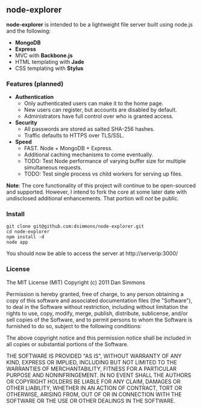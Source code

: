 ## node-explorer

**node-explorer** is intended to be a lightweight file server built using node.js and the following:

* **MongoDB**
* **Express**
* MVC with **Backbone.js**
* HTML templating with **Jade**
* CSS templating with **Stylus**

### Features (planned)
* **Authentication**
	* Only authenticated users can make it to the home page.
	* New users can register, but accounts are disabled by default.
	* Administrators have full control over who is granted access.
* **Security**
	* All passwords are stored as salted SHA-256 hashes.
	* Traffic defaults to HTTPS over TLS/SSL.
* **Speed**
	* FAST. Node + MongoDB + Express.
	* Additional caching mechanisms to come eventually.
	* TODO: Test Node performance of varying buffer size for multiple simultaneous requests.
	* TODO: Test single process vs child workers for serving up files.

**Note**: The core functionality of this project will continue to be open-sourced and supported. However, I intend to fork the core at some later date with undisclosed additional enhancements. That portion will *not* be public.

### Install
	git clone git@github.com:dsimmons/node-explorer.git
	cd node-explorer
	npm install -d
	node app

You should now be able to access the server at http://serverip:3000/

### License

The MIT License (MIT)
Copyright (c) 2011 Dan Simmons

Permission is hereby granted, free of charge, to any person obtaining a copy of this software and associated documentation files (the "Software"), to deal in the Software without restriction, including without limitation the rights to use, copy, modify, merge, publish, distribute, sublicense, and/or sell copies of the Software, and to permit persons to whom the Software is furnished to do so, subject to the following conditions:

The above copyright notice and this permission notice shall be included in all copies or substantial portions of the Software.

THE SOFTWARE IS PROVIDED "AS IS", WITHOUT WARRANTY OF ANY KIND, EXPRESS OR IMPLIED, INCLUDING BUT NOT LIMITED TO THE WARRANTIES OF MERCHANTABILITY, FITNESS FOR A PARTICULAR PURPOSE AND NONINFRINGEMENT. IN NO EVENT SHALL THE AUTHORS OR COPYRIGHT HOLDERS BE LIABLE FOR ANY CLAIM, DAMAGES OR OTHER LIABILITY, WHETHER IN AN ACTION OF CONTRACT, TORT OR OTHERWISE, ARISING FROM, OUT OF OR IN CONNECTION WITH THE SOFTWARE OR THE USE OR OTHER DEALINGS IN THE SOFTWARE.
